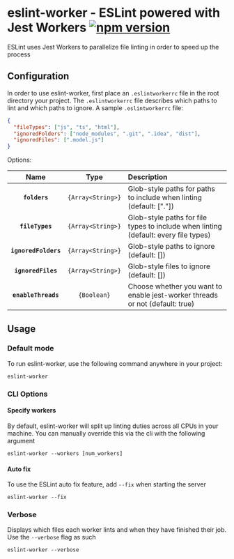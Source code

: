 # eslint-worker - ESLint powered with Jest Workers [![npm version](https://img.shields.io/npm/v/eslint-worker)](https://www.npmjs.com/package/eslint-worker)

ESLint uses Jest Workers to parallelize file linting in order to speed up the process

## Configuration

In order to use eslint-worker, first place an `.eslintworkerrc` file in the root directory your project. The `.eslintworkerrc` file describes which paths to lint and which paths to ignore.
A sample `.eslintworkerrc` file:

```json
{
  "fileTypes": ["js", "ts", "html"],
  "ignoredFolders": ["node_modules", ".git", ".idea", "dist"],
  "ignoredFiles": [".model.js"]
}
```

Options:

|         Name         |       Type        | Description                                                                         |
|:--------------------:|:-----------------:|:------------------------------------------------------------------------------------|
|    **`folders`**     | `{Array<String>}` | Glob-style paths for paths to include when linting (default: ["."])                 |
|   **`fileTypes`**    | `{Array<String>}` | Glob-style paths for file types to include when linting (default: every file types) |
| **`ignoredFolders`** | `{Array<String>}` | Glob-style paths to ignore (default: [])                                            |
|  **`ignoredFiles`**  | `{Array<String>}` | Glob-style files to ignore (default: [])                                            |
| **`enableThreads`**  |    `{Boolean}`    | Choose whether you want to enable jest-worker threads or not (default: true)        |

## Usage

### Default mode

To run eslint-worker, use the following command anywhere in your project:

```
eslint-worker
```

### CLI Options

#### Specify workers

By default, eslint-worker will split up linting duties across all CPUs in your machine. You can manually override this via the cli with the following argument

```
eslint-worker --workers [num_workers]
```

#### Auto fix

To use the ESLint auto fix feature, add `--fix` when starting the server

```
eslint-worker --fix
```

### Verbose

Displays which files each worker lints and when they have finished their job. Use the `--verbose` flag as such

```
eslint-worker --verbose
```
